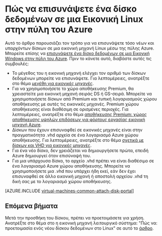 <properties
    pageTitle="Επισυνάψτε ένα δίσκο δεδομένων σε μια Εικονική Linux | Microsoft Azure"
    description="Μάθετε πώς μπορείτε να επισυνάψετε δίσκου νέο ή υπάρχοντα δεδομένα σε μια Εικονική Linux στην πύλη του Azure χρησιμοποιώντας το μοντέλο ανάπτυξης διαχείρισης πόρων."
    services="virtual-machines-linux"
    documentationCenter=""
    authors="cynthn"
    manager="timlt"
    editor=""
    tags="azure-resource-manager"/>

<tags
    ms.service="virtual-machines-linux"
    ms.workload="infrastructure-services"
    ms.tgt_pltfrm="vm-linux"
    ms.devlang="na"
    ms.topic="article"
    ms.date="07/06/2016"
    ms.author="cynthn"/>

# <a name="how-to-attach-a-data-disk-to-a-linux-vm-in-the-azure-portal"></a>Πώς να επισυνάψετε ένα δίσκο δεδομένων σε μια Εικονική Linux στην πύλη του Azure

Αυτό το άρθρο παρουσιάζει τον τρόπο για να επισυνάψετε τόσο νέων και υπαρχόντων δίσκων σε μια εικονική μηχανή Linux μέσω της πύλης Azure. Μπορείτε επίσης να [επισυνάψετε ένα δίσκο δεδομένων σε μια Εικονική Windows στην πύλη του Azure](virtual-machines-windows-attach-disk-portal.md). Πριν το κάνετε αυτό, διαβάστε αυτές τις συμβουλές:

- Το μέγεθος του η εικονική μηχανή ελέγχει τον αριθμό των δίσκων δεδομένων μπορείτε να επισυνάψετε. Για λεπτομέρειες, ανατρέξτε στο θέμα [μεγέθη για εικονικές μηχανές](virtual-machines-linux-sizes.md).
- Για να χρησιμοποιήσετε το χώρο αποθήκευσης Premium, θα χρειαστείτε μια εικονική μηχανή σειράς DS ή GS-σειρά. Μπορείτε να χρησιμοποιήσετε δίσκων από Premium και τυπική λογαριασμούς χώρου αποθήκευσης με αυτές τις εικονικές μηχανές. Premium χώρου αποθήκευσης είναι διαθέσιμη σε ορισμένες περιοχές. Για λεπτομέρειες, ανατρέξτε στο θέμα [αποθήκευσης Premium: χώρος αποθήκευσης υψηλών επιδόσεων για φόρτους εργασίας εικονική μηχανή Azure](../storage/storage-premium-storage.md).
- Δίσκων που έχουν επισυναφθεί σε εικονικές μηχανές είναι στην πραγματικότητα .vhd αρχεία σε ένα λογαριασμό Azure χώρου αποθήκευσης. Για λεπτομέρειες, ανατρέξτε στο θέμα [σχετικά με δίσκων και VHD για εικονικές μηχανές](virtual-machines-linux-about-disks-vhds.md).
- Για ένα νέο δίσκο, δεν χρειάζεται να δημιουργήσετε πρώτα, επειδή Azure δημιουργεί όταν επισύναψή του.
- Για μια υπάρχουσα δίσκο, το αρχείο .vhd πρέπει να είναι διαθέσιμο σε ένα λογαριασμό Azure χώρου αποθήκευσης. Μπορείτε να χρησιμοποιήσετε μια .vhd που υπάρχει ήδη εκεί, εάν δεν έχει επισυναφθεί σε άλλο εικονική μηχανή ή αποστολή αρχείου .vhd τη δική σας με το λογαριασμό χώρου αποθήκευσης.


[AZURE.INCLUDE [virtual-machines-common-attach-disk-portal](../../includes/virtual-machines-common-attach-disk-portal.md)]

## <a name="next-steps"></a>Επόμενα βήματα

Μετά την προσθήκη του δίσκου, πρέπει να προετοιμάσετε για χρήση. Ανατρέξτε στο θέμα στο η εικονική μηχανή λειτουργικό σύστημα: "Πώς να: προετοιμασία ενός νέου δίσκου δεδομένων στο Linux" σε αυτό το [άρθρο](virtual-machines-linux-classic-attach-disk.md#how-to-initialize-a-new-data-disk-in-linux).
